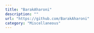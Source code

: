 ```yaml
---
title: "BarakAharoni"
description: ""
url: "https://github.com/BarakAharoni"
category: "Miscellaneous"
---
```

